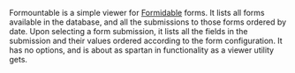 Formountable is a simple viewer for [Formidable](http://formidablepro.com/) forms. It lists all forms available in the database, and all the submissions to those forms ordered by date. Upon selecting a form submission, it lists all the fields in the submission and their values ordered according to the form configuration. It has no options, and is about as spartan in functionality as a viewer utility gets.
